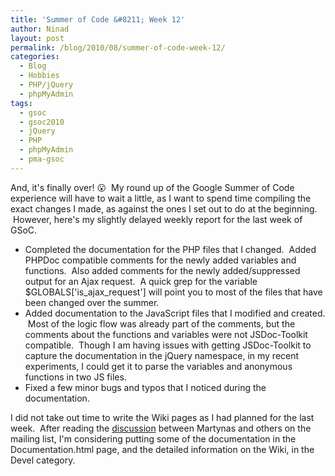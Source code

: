 ```yaml
---
title: 'Summer of Code &#8211; Week 12'
author: Ninad
layout: post
permalink: /blog/2010/08/summer-of-code-week-12/
categories:
  - Blog
  - Hobbies
  - PHP/jQuery
  - phpMyAdmin
tags:
  - gsoc
  - gsoc2010
  - jQuery
  - PHP
  - phpMyAdmin
  - pma-gsoc
---
```

And, it's finally over! :open_mouth:  My round up of the Google Summer of Code experience will have to wait a little, as I want to spend time compiling the exact changes I made, as against the ones I set out to do at the beginning.  However, here's my slightly delayed weekly report for the last week of GSoC.

  * Completed the documentation for the PHP files that I changed.  Added PHPDoc compatible comments for the newly added variables and functions.  Also added comments for the newly added/suppressed output for an Ajax request.  A quick grep for the variable $GLOBALS['is\_ajax\_request'] will point you to most of the files that have been changed over the summer.
  * Added documentation to the JavaScript files that I modified and created.  Most of the logic flow was already part of the comments, but the comments about the functions and variables were not JSDoc-Toolkit compatible.  Though I am having issues with getting JSDoc-Toolkit to capture the documentation in the jQuery namespace, in my recent experiments, I could get it to parse the variables and anonymous functions in two JS files.
  * Fixed a few minor bugs and typos that I noticed during the documentation.

I did not take out time to write the Wiki pages as I had planned for the last week.  After reading the [discussion][1] between Martynas and others on the mailing list, I'm considering putting some of the documentation in the Documentation.html page, and the detailed information on the Wiki, in the Devel category.

 [1]: http://sourceforge.net/mailarchive/forum.php?thread_name=4C670DD7.3040103%40gmail.com&forum_name=phpmyadmin-devel
